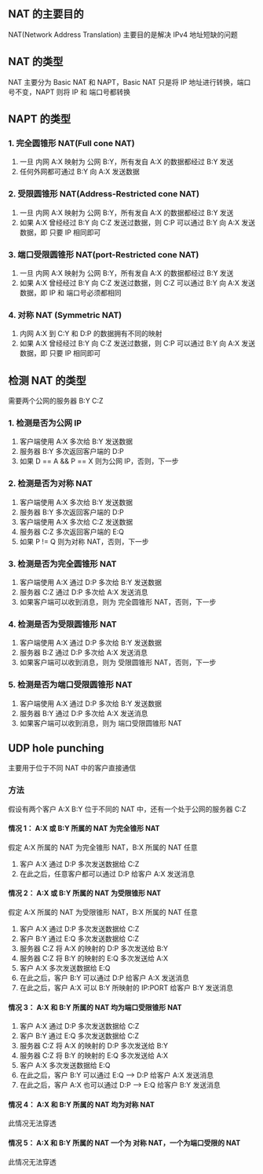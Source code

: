 
## NAT 的主要目的
NAT(Network Address Translation) 主要目的是解决 IPv4 地址短缺的问题

## NAT 的类型
NAT 主要分为 Basic NAT 和 NAPT，Basic NAT 只是将 IP 地址进行转换，端口号不变，NAPT 则将 IP 和 端口号都转换

## NAPT 的类型
### 1. 完全圆锥形 NAT(Full cone NAT)
1. 一旦 内网 A:X 映射为 公网 B:Y，所有发自 A:X 的数据都经过 B:Y 发送
2. 任何外网都可通过 B:Y 向 A:X 发送数据

### 2. 受限圆锥形 NAT(Address-Restricted cone NAT)
1. 一旦 内网 A:X 映射为 公网 B:Y，所有发自 A:X 的数据都经过 B:Y 发送
2. 如果 A:X 曾经经过 B:Y 向 C:Z 发送过数据，则 C:P 可以通过 B:Y 向 A:X 发送数据，即 只要 IP 相同即可

### 3. 端口受限圆锥形 NAT(port-Restricted cone NAT)
1. 一旦 内网 A:X 映射为 公网 B:Y，所有发自 A:X 的数据都经过 B:Y 发送
2. 如果 A:X 曾经经过 B:Y 向 C:Z 发送过数据，则 C:Z 可以通过 B:Y 向 A:X 发送数据，即 IP 和 端口号必须都相同

### 4. 对称 NAT (Symmetric NAT)
1. 内网 A:X 到 C:Y 和 D:P 的数据拥有不同的映射
2. 如果 A:X 曾经经过 B:Y 向 C:Z 发送过数据，则 C:P 可以通过 B:Y 向 A:X 发送数据，即 只要 IP 相同即可

## 检测 NAT 的类型
需要两个公网的服务器 B:Y C:Z

### 1. 检测是否为公网 IP
1. 客户端使用 A:X 多次给 B:Y 发送数据
2. 服务器 B:Y 多次返回客户端的 D:P
3. 如果 D == A && P == X 则为公网 IP，否则，下一步

### 2. 检测是否为对称 NAT
1. 客户端使用 A:X 多次给 B:Y 发送数据
2. 服务器 B:Y 多次返回客户端的 D:P
3. 客户端使用 A:X 多次给 C:Z 发送数据
2. 服务器 C:Z 多次返回客户端的 E:Q
3. 如果 P != Q 则为对称 NAT，否则，下一步

### 3. 检测是否为完全圆锥形 NAT
1. 客户端使用 A:X 通过 D:P 多次给 B:Y 发送数据
2. 服务器 C:Z 通过 D:P 多次给 A:X 发送消息
3. 如果客户端可以收到消息，则为 完全圆锥形 NAT，否则，下一步

### 4. 检测是否为受限圆锥形 NAT
1. 客户端使用 A:X 通过 D:P 多次给 B:Y 发送数据
2. 服务器 B:Z 通过 D:P 多次给 A:X 发送消息
3. 如果客户端可以收到消息，则为 受限圆锥形 NAT，否则，下一步

### 5. 检测是否为端口受限圆锥形 NAT
1. 客户端使用 A:X 通过 D:P 多次给 B:Y 发送数据
2. 服务器 B:Y 通过 D:P 多次给 A:X 发送消息
3. 如果客户端可以收到消息，则为 端口受限圆锥形 NAT

## UDP hole punching
主要用于位于不同 NAT 中的客户直接通信

### 方法
假设有两个客户 A:X B:Y 位于不同的 NAT 中，还有一个处于公网的服务器 C:Z

#### 情况 1： A:X 或 B:Y 所属的 NAT 为完全锥形 NAT
假定 A:X 所属的 NAT 为完全锥形 NAT，B:X 所属的 NAT 任意

1. 客户 A:X 通过 D:P 多次发送数据给 C:Z
2. 在此之后，任意客户都可以通过 D:P 给客户 A:X 发送消息

#### 情况 2： A:X 或 B:Y 所属的 NAT 为受限锥形 NAT
假定 A:X 所属的 NAT 为受限锥形 NAT，B:X 所属的 NAT 任意

1. 客户 A:X 通过 D:P 多次发送数据给 C:Z
2. 客户 B:Y 通过 E:Q 多次发送数据给 C:Z
3. 服务器 C:Z 将 A:X 的映射的 D:P 多次发送给 B:Y
4. 服务器 C:Z 将 B:Y 的映射的 E:Q 多次发送给 A:X
5. 客户 A:X 多次发送数据给 E:Q
6. 在此之后，客户 B:Y 可以通过 D:P 给客户 A:X 发送消息
7. 在此之后，客户 A:X 可以 B:Y 所映射的 IP:PORT 给客户 B:Y 发送消息

#### 情况 3： A:X 和 B:Y 所属的 NAT 均为端口受限锥形 NAT
1. 客户 A:X 通过 D:P 多次发送数据给 C:Z
2. 客户 B:Y 通过 E:Q 多次发送数据给 C:Z
3. 服务器 C:Z 将 A:X 的映射的 D:P 多次发送给 B:Y
4. 服务器 C:Z 将 B:Y 的映射的 E:Q 多次发送给 A:X
5. 客户 A:X 多次发送数据给 E:Q
6. 在此之后，客户 B:Y   可以通过 E:Q --> D:P 给客户 A:X 发送消息
7. 在此之后，客户 A:X 也可以通过 D:P --> E:Q 给客户 B:Y 发送消息

#### 情况 4： A:X 和 B:Y 所属的 NAT 均为对称 NAT
此情况无法穿透

#### 情况 5： A:X 和 B:Y 所属的 NAT 一个为 对称 NAT，一个为端口受限的 NAT
此情况无法穿透

